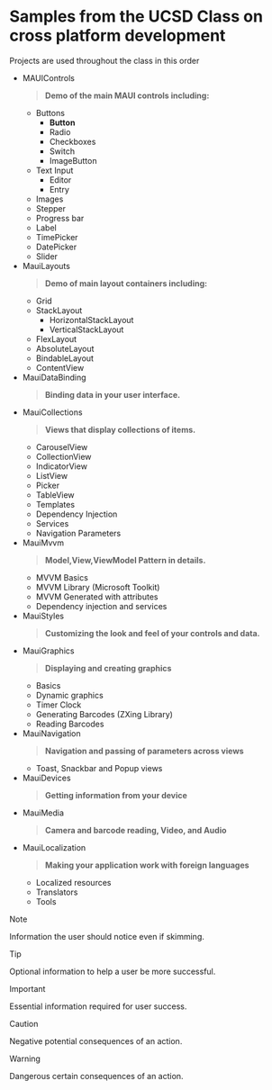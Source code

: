# Samples from the UCSD Class on cross platform development
Projects are used throughout the class in this order
- MAUIControls
  > **Demo of the main MAUI controls including:**
   - Buttons
     - **Button**
     - Radio
     - Checkboxes 
	 - Switch
	 - ImageButton
   - Text Input
      - Editor
	  - Entry
   - Images
   - Stepper
   - Progress bar
   - Label
   - TimePicker
   - DatePicker
   - Slider
- MauiLayouts
  > **Demo of main layout containers including:**
    - Grid
    - StackLayout
    	- HorizontalStackLayout
		- VerticalStackLayout
	- FlexLayout
	- AbsoluteLayout
	- BindableLayout
	- ContentView
- MauiDataBinding
  > **Binding data in your user interface.**
- MauiCollections
  > **Views that display collections of items.**
    - CarouselView
	- CollectionView
	- IndicatorView
	- ListView
	- Picker
	- TableView
	- Templates
	- Dependency Injection
	- Services
	- Navigation Parameters
- MauiMvvm
  > **Model,View,ViewModel Pattern in details.**
	- MVVM Basics
	- MVVM Library (Microsoft Toolkit)
	- MVVM Generated with attributes
	- Dependency injection and services
- MauiStyles
   > **Customizing the look and feel of your controls and data.**
- MauiGraphics
   > **Displaying and creating graphics**
   	- Basics
	- Dynamic graphics
	- Timer Clock
	- Generating Barcodes (ZXing Library)
	- Reading Barcodes
- MauiNavigation
   > **Navigation and passing of parameters across views**
	- Toast, Snackbar and Popup views
- MauiDevices
   > **Getting information from your device**
- MauiMedia
   > **Camera and barcode reading, Video, and Audio**
- MauiLocalization
   > **Making your application work with foreign languages**
   	- Localized resources
	- Translators
	- Tools
> [!NOTE]
> Information the user should notice even if skimming.

> [!TIP]
> Optional information to help a user be more successful.

> [!IMPORTANT]
> Essential information required for user success.

> [!CAUTION]
> Negative potential consequences of an action.

> [!WARNING]
> Dangerous certain consequences of an action.